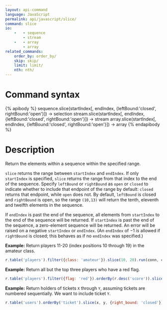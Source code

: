 ```yaml
---
layout: api-command
language: JavaScript
permalink: api/javascript/slice/
command: slice
io:
    -   - sequence
        - stream
    -   - array
        - array
related_commands:
	order_by: order_by/
    skip: skip/
    limit: limit/
    nth: nth/
---
```


# Command syntax #

{% apibody %}
sequence.slice(startIndex[, endIndex, {leftBound:'closed', rightBound:'open'}]) &rarr; selection
stream.slice(startIndex[, endIndex, {leftBound:'closed', rightBound:'open'}]) &rarr; stream
array.slice(startIndex[, endIndex, {leftBound:'closed', rightBound:'open'}]) &rarr; array
{% endapibody %}

# Description #

Return the elements within a sequence within the specified range.

`slice` returns the range between `startIndex` and `endIndex`. If only `startIndex` is specified, `slice` returns the range from that index to the end of the sequence. Specify `leftBound` or `rightBound` as `open` or `closed` to indicate whether to include that endpoint of the range by default: `closed` returns that endpoint, while `open` does not. By default, `leftBound` is closed and `rightBound` is open, so the range `(10,13)` will return the tenth, eleventh and twelfth elements in the sequence.

If `endIndex` is past the end of the sequence, all elements from `startIndex` to the end of the sequence will be returned. If `startIndex` is past the end of the sequence, a zero-element sequence will be returned. An error will be raised on a negative `startIndex` or `endIndex`. (An `endIndex` of &minus;1 *is* allowed if `rightBound` is closed; this behaves as if no `endIndex` was specified.)

**Example:** Return players 11-20 (index positions 10 through 19) in the amateur class.

```js
r.table('players').filter({class: 'amateur'}).slice(10, 20).run(conn, callback)
```

**Example:** Return all but the top three players who have a red flag.

```js
r.table('players').filter({flag: 'red'}).orderBy(r.desc('score')).slice(3).run(conn, callback)
```

**Example:** Return holders of tickets `X` through `Y`, assuming tickets are numbered sequentially. We want to include ticket `Y`.

```js
r.table('users').orderBy('ticket').slice(x, y, {right_bound: 'closed'}).run(conn, callback)
```
